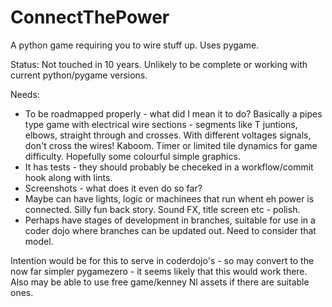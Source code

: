 ConnectThePower
===============

A python game requiring you to wire stuff up. Uses pygame.

Status: Not touched in 10 years. Unlikely to be complete or working with current python/pygame versions.

Needs:
- To be roadmapped properly - what did I mean it to do? Basically a pipes type game with electrical wire sections -
segments like T juntions, elbows, straight through and crosses. With different voltages signals, don't cross the wires!
Kaboom. Timer or limited tile dynamics for game difficulty. Hopefully some colourful simple graphics.
- It has tests - they should probably be checeked in a workflow/commit hook along with lints.
- Screenshots - what does it even do so far?
- Maybe can have lights, logic or machinees that run whent eh power is connected. Silly fun back story. Sound FX, title
screen etc - polish.
- Perhaps have stages of development in branches, suitable for use in a coder dojo where branches can be updated out. Need
to consider that model.


Intention would be for this to serve in coderdojo's - so may convert to the now far simpler pygamezero - it seems likely
that this would work there. Also may be able to use free game/kenney Nl assets if there are suitable ones.

